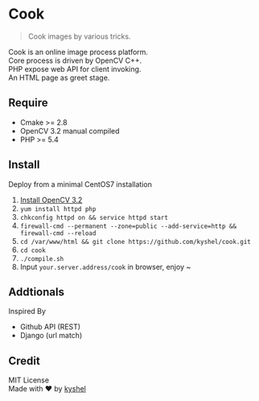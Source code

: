 # Cook
>Cook images by various tricks.

Cook is an online image process platform.    
Core process is driven by OpenCV C++.    
PHP expose web API for client invoking.    
An HTML page as greet stage. 

## Require
- Cmake >= 2.8
- OpenCV 3.2 manual compiled
- PHP >= 5.4

## Install
Deploy from a minimal CentOS7 installation 
1. [Install OpenCV 3.2](http://kyshel.me/2017/04/27/install-opencv3.2-on-centos7/)
1. `yum install httpd php`
1. `chkconfig httpd on && service httpd start`
1. `firewall-cmd --permanent --zone=public --add-service=http && firewall-cmd --reload`
1. `cd /var/www/html && git clone https://github.com/kyshel/cook.git`
1. `cd cook`
1. `./compile.sh`
1. Input `your.server.address/cook` in browser, enjoy ~

## Addtionals
Inspired By
- Github API (REST)
- Django (url match)


## Credit
MIT License     
Made with ❤ by [kyshel](http://github.com/kyshel)  